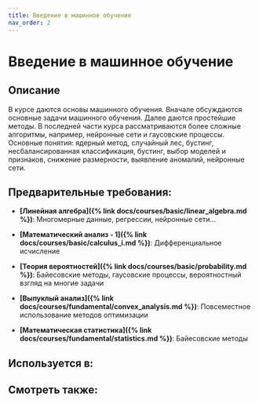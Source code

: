 ```yaml
---
title: Введение в машинное обучение
nav_order: 2
---
```


# Введение в машинное обучение


## Описание 
В курсе даются основы машинного обучения. Вначале обсуждаются основные задачи машинного обучения.
Далее даются простейшие методы. В последней части курса рассматриваются более сложные алгоритмы, 
например, нейронные сети и гаусовские процессы.
Основные понятия: ядерный метод, случайный лес, бустинг, несбалансированная классификация,
бустинг, выбор моделей и признаков, снижение размерности, выявление аномалий, нейронные сети.


## Предварительные требования:

- **[Линейная алгебра]({% link docs/courses/basic/linear_algebra.md %})**: Многомерные данные, регрессии, нейронные сети...


- **[Математический анализ - 1]({% link docs/courses/basic/calculus_i.md %})**: Дифференциальное исчисление


- **[Теория вероятностей]({% link docs/courses/basic/probability.md %})**: Байесовские методы, гаусовские процессы, вероятностный взгляд на многие задачи


- **[Выпуклый анализ]({% link docs/courses/fundamental/convex_analysis.md %})**: Повсеместное использование методов оптимизации


- **[Математическая статистика]({% link docs/courses/fundamental/statistics.md %})**: Байесовские методы



## Используется в:


## Смотреть также:
